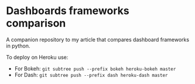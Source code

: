 # Dashboards frameworks comparison

A companion repository to my article that compares dashboard frameworks in python.

To deploy on Heroku use:

- For Bokeh: `git subtree push --prefix bokeh heroku-bokeh master`
- For Dash: `git subtree push --prefix dash heroku-dash master`
